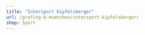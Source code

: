 ```yaml
---
title: "Intersport Kipfelsberger"
url: /grafing-b-muenchen/intersport-kipfelsberger/
shop: Sport
---
```

